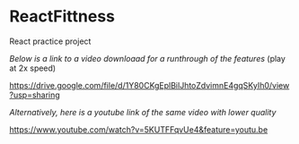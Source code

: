 # ReactFittness
React practice project

*Below is a link to a video downloaad for a runthrough of the features*
(play at 2x speed)

https://drive.google.com/file/d/1Y80CKgEplBilJhtoZdvimnE4gqSKyIh0/view?usp=sharing

*Alternatively, here is a youtube link of the same video with lower quality*

https://www.youtube.com/watch?v=5KUTFFqvUe4&feature=youtu.be


